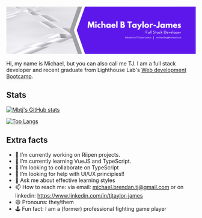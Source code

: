 <!-- ### Hi there 👋 -->

![Banner](/mbtj-banner.png)

<!--
**Mbtj/mbtj** is a ✨ _special_ ✨ repository because its `README.md` (this file) appears on your GitHub profile.
-->

Hi, my name is Michael, but you can also call me TJ.  I am a full stack developer and recent graduate from Lighthouse Lab's [Web development Bootcamp](https://www.lighthouselabs.ca/en/web-development-bootcamp).

## Stats

[![Mbtj's GitHub stats](https://github-readme-stats.vercel.app/api?username=mbtj&show_icons=true&theme=tokyonight)](https://github.com/mbtj)

[![Top Langs](https://github-readme-stats.vercel.app/api/top-langs/?username=mbtj&theme=tokyonight)](https://github.com/mbtj)

## Extra facts
- 🔭 I’m currently working on Riipen projects.
- 🌱 I’m currently learning VueJS and TypeScript.
- 👯 I’m looking to collaborate on TypeScript
- 🤔 I’m looking for help with UI/UX principles!!
- 💬 Ask me about effective learning styles
- 📫 How to reach me: via email: michael.brendan.tj@gmail.com or on linkedin: https://www.linkedin.com/in/tjtaylor-james
- 😄 Pronouns: they/them
- 🕹️ Fun fact: I am a (former) professional fighting game player

